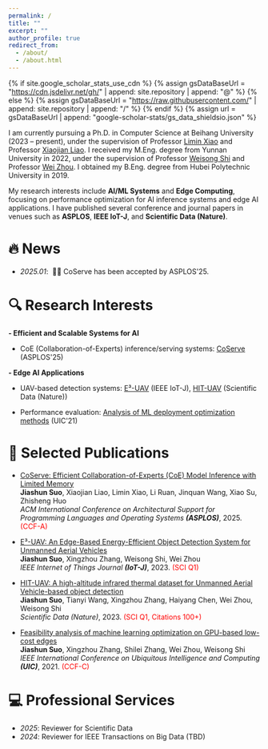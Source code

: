 ```yaml
---
permalink: /
title: ""
excerpt: ""
author_profile: true
redirect_from: 
  - /about/
  - /about.html
---
```


{% if site.google_scholar_stats_use_cdn %}
{% assign gsDataBaseUrl = "https://cdn.jsdelivr.net/gh/" | append: site.repository | append: "@" %}
{% else %}
{% assign gsDataBaseUrl = "https://raw.githubusercontent.com/" | append: site.repository | append: "/" %}
{% endif %}
{% assign url = gsDataBaseUrl | append: "google-scholar-stats/gs_data_shieldsio.json" %}

<span class='anchor' id='about-me'></span>

I am currently pursuing a Ph.D. in Computer Science at Beihang University (2023 – present), under the supervision of Professor [Limin Xiao](https://scse.buaa.edu.cn/info/1078/2653.htm) and Professor [Xiaojian Liao](https://liaoxiaojian.github.io/). 
I received my M.Eng. degree from Yunnan University in 2022, under the supervision of Professor [Weisong Shi](https://weisongshi.org/) and Professor [Wei Zhou](http://www.sei.ynu.edu.cn/info/1023/1106.htm). 
I obtained my B.Eng. degree from Hubei Polytechnic University in 2019.

My research interests include **AI/ML Systems** and **Edge Computing**, focusing on performance optimization for AI inference systems and edge AI applications. 
I have published several conference and journal papers in venues such as **ASPLOS**, **IEEE IoT-J**, and **Scientific Data (Nature)**.

<span class='anchor' id='news'></span>

# 🔥 News
- *2025.01*: &nbsp;🎉🎉 CoServe has been accepted by ASPLOS'25.

<span class='anchor' id='research-interests'></span>

# 🔍 Research Interests
**- Efficient and Scalable Systems for AI**  
- CoE (Collaboration-of-Experts) inference/serving systems: [CoServe](https://arxiv.org/pdf/2503.02354) (ASPLOS'25)

**- Edge AI Applications**  
- UAV-based detection systems: [E³-UAV](https://arxiv.org/pdf/2308.04774) (IEEE IoT-J), [HIT-UAV](https://doi.org/10.1038/s41597-023-02066-6) (Scientific Data (Nature))

- Performance evaluation: [Analysis of ML deployment optimization methods](https://doi.org/10.1109/SWC50871.2021.00022) (UIC'21)

<span class='anchor' id='selected-publications'></span>

# 📝 Selected Publications
- [CoServe: Efficient Collaboration-of-Experts (CoE) Model Inference with Limited Memory](https://arxiv.org/pdf/2503.02354)  
**Jiashun Suo**, Xiaojian Liao, Limin Xiao, Li Ruan, Jinquan Wang, Xiao Su, Zhisheng Huo  
*ACM International Conference on Architectural Support for Programming Languages and Operating Systems **(ASPLOS)***, 2025. <span style="color:red">(CCF-A)</span>

- [E³-UAV: An Edge-Based Energy-Efficient Object Detection System for Unmanned Aerial Vehicles](https://arxiv.org/pdf/2308.04774)  
**Jiashun Suo**, Xingzhou Zhang, Weisong Shi, Wei Zhou  
*IEEE Internet of Things Journal **(IoT-J)***, 2023. <span style="color:red">(SCI Q1)</span>

- [HIT-UAV: A high-altitude infrared thermal dataset for Unmanned Aerial Vehicle-based object detection](https://doi.org/10.1038/s41597-023-02066-6)  
**Jiashun Suo**, Tianyi Wang, Xingzhou Zhang, Haiyang Chen, Wei Zhou, Weisong Shi  
*Scientific Data (Nature)*, 2023. <span style="color:red">(SCI Q1, Citations 100+)</span>

- [Feasibility analysis of machine learning optimization on GPU-based low-cost edges](https://doi.org/10.1109/SWC50871.2021.00022)  
**Jiashun Suo**, Xingzhou Zhang, Shilei Zhang, Wei Zhou, Weisong Shi  
*IEEE International Conference on Ubiquitous Intelligence and Computing **(UIC)***, 2021. <span style="color:red">(CCF-C)</span>

<span class='anchor' id='professional-services'></span>

# 💻 Professional Services
- *2025*: Reviewer for Scientific Data
- *2024*: Reviewer for IEEE Transactions on Big Data (TBD)
